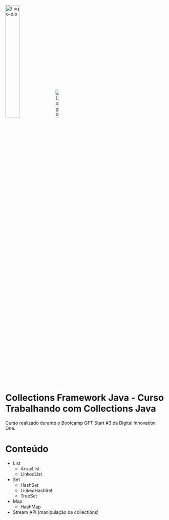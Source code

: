 <p id="container" float="left" margin=60px>
  <img alt="Logo-dio" height=30% width=30% src="https://dio-events-bucket.s3.amazonaws.com/wp-content/uploads/2021/11/05170637/dio-fs-1.png"/>
  <img alt="Logo-Boot" height=15% width=15% src="https://hermes.digitalinnovation.one/tracks/3facb943-9a95-4c47-baa2-885fddf5f87f.png"/>
</p>

# Collections Framework Java - Curso Trabalhando com Collections Java
Curso realizado durante o Bootcamp GFT Start #3 da Digital Innovation One. 

# Conteúdo
* List
  - ArrayList
  - LinkedList
* Set
  - HashSet
  - LinkedHashSet
  - TreeSet
* Map
  - HashMap
* Stream API (manipulação de collections)
